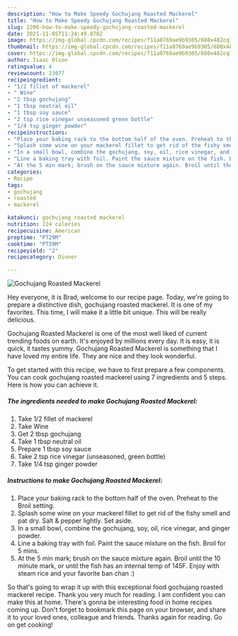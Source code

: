 ```yaml
---
description: "How to Make Speedy Gochujang Roasted Mackerel"
title: "How to Make Speedy Gochujang Roasted Mackerel"
slug: 2206-how-to-make-speedy-gochujang-roasted-mackerel
date: 2021-11-05T11:24:49.878Z
image: https://img-global.cpcdn.com/recipes/f11a0769ae9b9305/680x482cq70/gochujang-roasted-mackerel-recipe-main-photo.jpg
thumbnail: https://img-global.cpcdn.com/recipes/f11a0769ae9b9305/680x482cq70/gochujang-roasted-mackerel-recipe-main-photo.jpg
cover: https://img-global.cpcdn.com/recipes/f11a0769ae9b9305/680x482cq70/gochujang-roasted-mackerel-recipe-main-photo.jpg
author: Isaac Olson
ratingvalue: 4
reviewcount: 23077
recipeingredient:
- "1/2 fillet of mackerel"
- " Wine"
- "2 tbsp gochujang"
- "1 tbsp neutral oil"
- "1 tbsp soy sauce"
- "2 tsp rice vinegar unseasoned green bottle"
- "1/4 tsp ginger powder"
recipeinstructions:
- "Place your baking rack to the bottom half of the oven. Preheat to the Broil setting."
- "Splash some wine on your mackerel fillet to get rid of the fishy smell and pat dry. Salt & pepper lightly. Set aside."
- "In a small bowl, combine the gochujang, soy, oil, rice vinegar, and ginger powder."
- "Line a baking tray with foil. Paint the sauce mixture on the fish. Broil for 5 mins."
- "At the 5 min mark; brush on the sauce mixture again. Broil until the 10 minute mark, or until the fish has an internal temp of 145F. Enjoy with steam rice and your favorite ban chan :)"
categories:
- Recipe
tags:
- gochujang
- roasted
- mackerel

katakunci: gochujang roasted mackerel 
nutrition: 224 calories
recipecuisine: American
preptime: "PT29M"
cooktime: "PT39M"
recipeyield: "2"
recipecategory: Dinner

---
```



![Gochujang Roasted Mackerel](https://img-global.cpcdn.com/recipes/f11a0769ae9b9305/680x482cq70/gochujang-roasted-mackerel-recipe-main-photo.jpg)

Hey everyone, it is Brad, welcome to our recipe page. Today, we're going to prepare a distinctive dish, gochujang roasted mackerel. It is one of my favorites. This time, I will make it a little bit unique. This will be really delicious.

Gochujang Roasted Mackerel is one of the most well liked of current trending foods on earth. It's enjoyed by millions every day. It is easy, it is quick, it tastes yummy. Gochujang Roasted Mackerel is something that I have loved my entire life. They are nice and they look wonderful.




To get started with this recipe, we have to first prepare a few components. You can cook gochujang roasted mackerel using 7 ingredients and 5 steps. Here is how you can achieve it.

<!--inarticleads1-->

##### The ingredients needed to make Gochujang Roasted Mackerel:

1. Take 1/2 fillet of mackerel
1. Take  Wine
1. Get 2 tbsp gochujang
1. Take 1 tbsp neutral oil
1. Prepare 1 tbsp soy sauce
1. Take 2 tsp rice vinegar (unseasoned, green bottle)
1. Take 1/4 tsp ginger powder




<!--inarticleads2-->

##### Instructions to make Gochujang Roasted Mackerel:

1. Place your baking rack to the bottom half of the oven. Preheat to the Broil setting.
1. Splash some wine on your mackerel fillet to get rid of the fishy smell and pat dry. Salt & pepper lightly. Set aside.
1. In a small bowl, combine the gochujang, soy, oil, rice vinegar, and ginger powder.
1. Line a baking tray with foil. Paint the sauce mixture on the fish. Broil for 5 mins.
1. At the 5 min mark; brush on the sauce mixture again. Broil until the 10 minute mark, or until the fish has an internal temp of 145F. Enjoy with steam rice and your favorite ban chan :)




So that's going to wrap it up with this exceptional food gochujang roasted mackerel recipe. Thank you very much for reading. I am confident you can make this at home. There's gonna be interesting food in home recipes coming up. Don't forget to bookmark this page on your browser, and share it to your loved ones, colleague and friends. Thanks again for reading. Go on get cooking!

